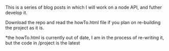This is a series of blog posts in which I will work on a node API, and futher develop it.

Download the repo and read the howTo.html file if you plan on re-building the project as it is.

*the howTo.html is currently out of date, I am in the process of re-writing it, but the code in /project is the latest

